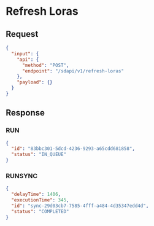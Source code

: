 # Refresh Loras

## Request

```json
{
  "input": {
    "api": {
      "method": "POST",
      "endpoint": "/sdapi/v1/refresh-loras"
    },
    "payload": {}
  }
}
```

## Response

### RUN

```json
{
  "id": "83bbc301-5dcd-4236-9293-a65cdd681858",
  "status": "IN_QUEUE"
}
```

### RUNSYNC

```json
{
  "delayTime": 1406,
  "executionTime": 345,
  "id": "sync-29d03cb7-7585-4fff-a484-4d35347edd4d",
  "status": "COMPLETED"
}
```